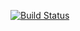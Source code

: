 [![Build Status](http://192.168.0.123:8080/buildStatus/icon?job=Odyssey)](http://192.168.0.123:8080/job/Odyssey/)